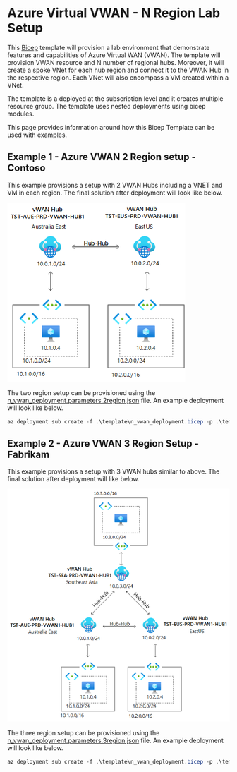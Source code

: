 # Azure Virtual VWAN - N Region Lab Setup

This [Bicep](https://github.com/Azure/bicep) template will provision a lab environment that demonstrate features and capabilities of Azure Virtual WAN (VWAN). The template will provision VWAN resource and N number of regional hubs. Moreover, it will create a spoke VNet for each hub region and connect it to the VWAN Hub in the respective region. Each VNet will also encompass a VM created within a VNet.

The template is a deployed at the subscription level and it creates multiple resource group. The template uses nested deployments using bicep modules. 

This page provides information around how this Bicep Template can be used with examples. 

## Example 1 - Azure VWAN 2 Region setup - Contoso

This example provisions a setup with 2 VWAN Hubs including a VNET and VM in each region. The final solution after deployment will look like below. 

![VWAN 2 Region Setup](images/vWAN2R_B.png "VWAN 2 Region Setup - Contoso")

The two region setup can be provisioned using the [n_vwan_deployment.parameters.2region.json](/template/n_vwan_deployment.parameters.2region.json) file. An example deployment will look like below. 

```powershell
az deployment sub create -f .\template\n_vwan_deployment.bicep -p .\template\n_vwan_deployment.parameters.2region.json -l australiaeast -c -o json
```

## Example 2 - Azure VWAN 3 Region Setup - Fabrikam

This example provisions a setup with 3 VWAN hubs similar to above. The final solution after deployment will like below. 

![VWAN 3 Region Setup](images/vWAN3R_B.png "VWAN 3 Region Setup - Fabrikam")

The three region setup can be provisioned using the [n_vwan_deployment.parameters.3region.json](/template/n_vwan_deployment.parameters.3region.json) file. An example deployment will look like below. 

```powershell
az deployment sub create -f .\template\n_vwan_deployment.bicep -p .\template\n_vwan_deployment.parameters.3region.json -l australiaeast -c -o json
```




